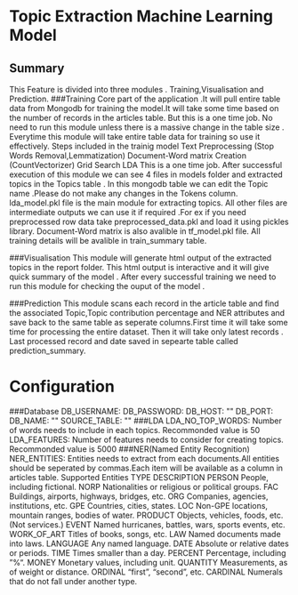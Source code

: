 # Topic Extraction Machine Learning Model #
## Summary
This Feature is divided into three modules . Training,Visualisation and Prediction. 
###Training
Core part of the application .It will pull entire table data from Mongodb for training the model.It will take some time based on the number of records in the 
articles table. But this is a one time job. No need to run this module unless there is a massive change in the table size . Everytime this module will take 
entire table data for training so use it effectively.
Steps included in the trainig model
    Text Preprocessing (Stop Words Removal,Lemmatization)
    Document-Word matrix Creation (CountVectorizer)
    Grid Search
    LDA
This is a one time job. After successful execution of this module we can see 4 files in models folder and extracted topics in the Topics table . In this mongodb 
table we can edit the Topic name .Please do not make any changes in the Tokens column.
lda_model.pkl file is the main module for extracting topics. All other files are intermediate outputs we can use it if required .For ex if you need preprocessed
row data take preprocessed_data.pkl and load it using pickles library. Document-Word matrix is also avalible in tf_model.pkl file. All training details will be
avalible in train_summary table.

###Visualisation
This module will generate html output of the extracted topics in the report folder. This html output is interactive and it will give quick summary of the model . 
After every successful training we need to run this module for checking the ouput of the model . 

###Prediction
This module scans each record in the article table and find the associated Topic,Topic contribution percentage and NER attributes and save back to the same table
as seperate columns.First time it will take some time for processing the entire dataset. Then it will take only latest records . Last processed record and date 
saved in sepearte table called prediction_summary.

# Configuration
###Database
	DB_USERNAME:
	DB_PASSWORD:
	DB_HOST: ""
	DB_PORT: 
	DB_NAME: ""
	SOURCE_TABLE: ""
###LDA
	LDA_NO_TOP_WORDS: Number of words needs to include in each topics. Recommonded value is 50
	LDA_FEATURES: Number of features needs to consider for creating topics. Recommonded value is 5000
###NER(Named Entity Recognition)
	NER_ENTITIES: Entities needs to extract from each documents.All entities should be seperated by commas.Each item will be available as a column in articles table. 
	Supported Entities
	TYPE		DESCRIPTION
	PERSON		People, including fictional.
	NORP		Nationalities or religious or political groups.
	FAC			Buildings, airports, highways, bridges, etc.
	ORG			Companies, agencies, institutions, etc.
	GPE			Countries, cities, states.
	LOC			Non-GPE locations, mountain ranges, bodies of water.
	PRODUCT		Objects, vehicles, foods, etc. (Not services.)
	EVENT		Named hurricanes, battles, wars, sports events, etc.
	WORK_OF_ART	Titles of books, songs, etc.
	LAW			Named documents made into laws.
	LANGUAGE	Any named language.
	DATE		Absolute or relative dates or periods.
	TIME		Times smaller than a day.
	PERCENT		Percentage, including ”%“.
	MONEY		Monetary values, including unit.
	QUANTITY	Measurements, as of weight or distance.
	ORDINAL		“first”, “second”, etc.
	CARDINAL	Numerals that do not fall under another type.

	
	


